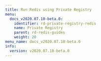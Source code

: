 ```yaml
---
title: Run Redis using Private Registry
menu:
  docs_v2020.07.10-beta.0:
    identifier: rd-private-registry-redis
    name: Private Registry
    parent: rd-redis-guides
    weight: 20
menu_name: docs_v2020.07.10-beta.0
info:
  version: v2020.07.10-beta.0
---
```


